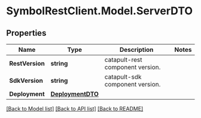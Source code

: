 # SymbolRestClient.Model.ServerDTO

## Properties

Name | Type | Description | Notes
------------ | ------------- | ------------- | -------------
**RestVersion** | **string** | catapult-rest component version. | 
**SdkVersion** | **string** | catapult-sdk component version. | 
**Deployment** | [**DeploymentDTO**](DeploymentDTO.md) |  | 

[[Back to Model list]](../README.md#documentation-for-models) [[Back to API list]](../README.md#documentation-for-api-endpoints) [[Back to README]](../README.md)

